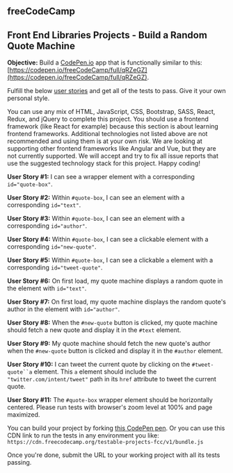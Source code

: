 ## freeCodeCamp 
## Front End Libraries Projects - Build a Random Quote Machine

**Objective:**  Build a  [CodePen.io](https://codepen.io/)  app that is functionally similar to this:  [https://codepen.io/freeCodeCamp/full/qRZeGZ](https://codepen.io/freeCodeCamp/full/qRZeGZ).

Fulfill the below  [user stories](https://en.wikipedia.org/wiki/User_story)  and get all of the tests to pass. Give it your own personal style.

You can use any mix of HTML, JavaScript, CSS, Bootstrap, SASS, React, Redux, and jQuery to complete this project. You should use a frontend framework (like React for example) because this section is about learning frontend frameworks. Additional technologies not listed above are not recommended and using them is at your own risk. We are looking at supporting other frontend frameworks like Angular and Vue, but they are not currently supported. We will accept and try to fix all issue reports that use the suggested technology stack for this project. Happy coding!

**User Story #1:**  I can see a wrapper element with a corresponding  `id="quote-box"`.

**User Story #2:**  Within  `#quote-box`, I can see an element with a corresponding  `id="text"`.

**User Story #3:**  Within  `#quote-box`, I can see an element with a corresponding  `id="author"`.

**User Story #4:**  Within  `#quote-box`, I can see a clickable element with a corresponding  `id="new-quote"`.

**User Story #5:**  Within  `#quote-box`, I can see a clickable  `a`  element with a corresponding  `id="tweet-quote"`.

**User Story #6:**  On first load, my quote machine displays a random quote in the element with  `id="text"`.

**User Story #7:**  On first load, my quote machine displays the random quote's author in the element with  `id="author"`.

**User Story #8:**  When the  `#new-quote`  button is clicked, my quote machine should fetch a new quote and display it in the  `#text`  element.

**User Story #9:**  My quote machine should fetch the new quote's author when the  `#new-quote`  button is clicked and display it in the  `#author`  element.

**User Story #10:**  I can tweet the current quote by clicking on the  `#tweet-quote``a`  element. This  `a`  element should include the  `"twitter.com/intent/tweet"`  path in its  `href`  attribute to tweet the current quote.

**User Story #11:**  The  `#quote-box`  wrapper element should be horizontally centered. Please run tests with browser's zoom level at 100% and page maximized.

You can build your project by forking  [this CodePen pen](https://codepen.io/freeCodeCamp/pen/MJjpwO). Or you can use this CDN link to run the tests in any environment you like:  `https://cdn.freecodecamp.org/testable-projects-fcc/v1/bundle.js`

Once you're done, submit the URL to your working project with all its tests passing.
